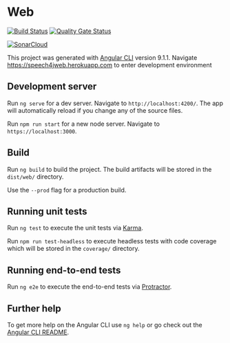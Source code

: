 # Web 

[![Build Status](https://travis-ci.com/speech4j/web.svg?branch=master)](https://travis-ci.com/speech4j/web) [![Quality Gate Status](https://sonarcloud.io/api/project_badges/measure?project=speech4j_speech-to-text-comparator-ui&metric=alert_status)](https://sonarcloud.io/dashboard?id=speech4j_speech-to-text-comparator-ui)

[![SonarCloud](https://sonarcloud.io/images/project_badges/sonarcloud-white.svg)](https://sonarcloud.io/dashboard?id=speech4j_speech-to-text-comparator-ui)


This project was generated with [Angular CLI](https://github.com/angular/angular-cli) version 9.1.1.
Navigate https://speech4jweb.herokuapp.com to enter development environment

## Development server

Run `ng serve` for a dev server. Navigate to `http://localhost:4200/`. The app will automatically reload if you change any of the source files.

Run `npm run start` for a new node server. Navigate to `https://localhost:3000`.

## Build

Run `ng build` to build the project. The build artifacts will be stored in the `dist/web/` directory. 

Use the `--prod` flag for a production build.

## Running unit tests

Run `ng test` to execute the unit tests via [Karma](https://karma-runner.github.io).

Run `npm run test-headless` to execute headless tests with code coverage which will be stored in the `coverage/` directory.

## Running end-to-end tests

Run `ng e2e` to execute the end-to-end tests via [Protractor](http://www.protractortest.org/).

## Further help

To get more help on the Angular CLI use `ng help` or go check out the [Angular CLI README](https://github.com/angular/angular-cli/blob/master/README.md).
